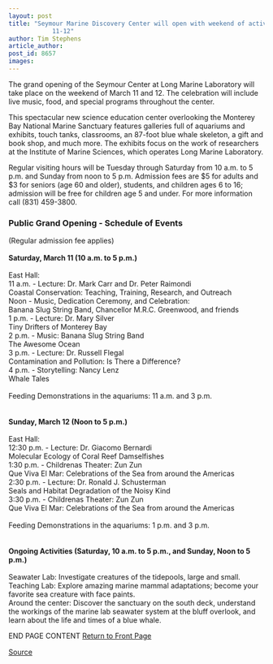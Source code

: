 ```yaml
---
layout: post
title: "Seymour Marine Discovery Center will open with weekend of activities on March
			11-12"
author: Tim Stephens
article_author: 
post_id: 8657
images:
---
```


<p>
  The grand opening of the Seymour Center at Long Marine Laboratory will take place on the weekend of March 11 and 12. The celebration will include live music, food, and special programs throughout the center.
</p>
<p>
  This spectacular new science education center overlooking the Monterey Bay National Marine Sanctuary features galleries full of aquariums and exhibits, touch tanks, classrooms, an 87-foot blue whale skeleton, a gift and book shop, and much more. The exhibits focus on the work of researchers at the Institute of Marine Sciences, which operates Long Marine Laboratory.
</p>
<p>
  Regular visiting hours will be Tuesday through Saturday from 10 a.m. to 5 p.m. and Sunday from noon to 5 p.m. Admission fees are $5 for adults and $3 for seniors (age 60 and older), students, and children ages 6 to 16; admission will be free for children age 5 and under. For more information call (831) 459-3800.
</p>
<h3>
  Public Grand Opening - Schedule of Events
</h3>
<p>
  (Regular admission fee applies)<br>
  <br>
  <b>Saturday, March 11 (10 a.m. to 5 p.m.)</b><br>
  <br>
  East Hall:<br>
  11 a.m. - Lecture: Dr. Mark Carr and Dr. Peter Raimondi<br>
  Coastal Conservation: Teaching, Training, Research, and Outreach<br>
  Noon - Music, Dedication Ceremony, and Celebration:<br>
  Banana Slug String Band, Chancellor M.R.C. Greenwood, and friends<br>
  1 p.m. - Lecture: Dr. Mary Silver<br>
  Tiny Drifters of Monterey Bay<br>
  2 p.m. - Music: Banana Slug String Band<br>
  The Awesome Ocean<br>
  3 p.m. - Lecture: Dr. Russell Flegal<br>
  Contamination and Pollution: Is There a Difference?<br>
  4 p.m. - Storytelling: Nancy Lenz<br>
  Whale Tales<br>
  <br>
  Feeding Demonstrations in the aquariums: 11 a.m. and 3 p.m.<br>
  <br>
  <br>
  <b>Sunday, March 12 (Noon to 5 p.m.)<br></b><br>
  East Hall:<br>
  12:30 p.m. - Lecture: Dr. Giacomo Bernardi<br>
  Molecular Ecology of Coral Reef Damselfishes<br>
  1:30 p.m. - Childrenas Theater: Zun Zun<br>
  Que Viva El Mar: Celebrations of the Sea from around the Americas<br>
  2:30 p.m. - Lecture: Dr. Ronald J. Schusterman<br>
  Seals and Habitat Degradation of the Noisy Kind<br>
  3:30 p.m. - Childrenas Theater: Zun Zun<br>
  Que Viva El Mar: Celebrations of the Sea from around the Americas<br>
  <br>
  Feeding Demonstrations in the aquariums: 1 p.m. and 3 p.m.<br>
  <br>
  <br>
  <b>Ongoing Activities (Saturday, 10 a.m. to 5 p.m., and Sunday, Noon to 5 p.m.)<br></b><br>
  Seawater Lab: Investigate creatures of the tidepools, large and small.<br>
  Teaching Lab: Explore amazing marine mammal adaptations; become your favorite sea creature with face paints.<br>
  Around the center: Discover the sanctuary on the south deck, understand the workings of the marine lab seawater system at the bluff overlook, and learn about the life and times of a blue whale.
</p>
<p>
  END PAGE CONTENT <a href="../../index.html">Return to Front Page</a> <img align="bottom" alt=" " border="0" height="1" src="../../images/trans.gif" width="385">
</p>
<p><a href="http://www1.ucsc.edu/currents/99-00/03-06/seymour.html" title="Permalink to seymour">Source</a></p>
